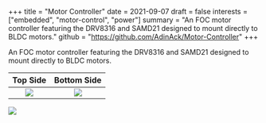 +++
title = "Motor Controller"
date = 2021-09-07
draft = false
interests = ["embedded", "motor-control", "power"]
summary = "An FOC motor controller featuring the DRV8316 and SAMD21 designed to mount directly to BLDC motors."
github = "https://github.com/AdinAck/Motor-Controller"
+++

An FOC motor controller featuring the DRV8316 and SAMD21 designed to mount directly to BLDC motors.

Top Side | Bottom Side
:-------:|:-----------:
![](https://cdn.adinack.dev/motor-controller-top-side.png)  |  ![](https://cdn.adinack.dev/motor-controller-bottom-side.png)

![](https://cdn.adinack.dev/motor-controller-real-life.jpeg)
